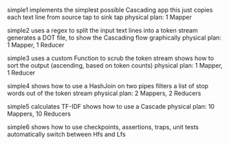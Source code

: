 simple1
	implements the simplest possible Cascading app
	this just copies each text line from source tap to sink tap
	physical plan: 1 Mapper

simple2
	uses a regex to split the input text lines into a token stream
	generates a DOT file, to show the Cascading flow graphically
	physical plan: 1 Mapper, 1 Reducer

simple3
	uses a custom Function to scrub the token stream
	shows how to sort the output (ascending, based on token counts)
	physical plan: 1 Mapper, 1 Reducer

simple4
	shows how to use a HashJoin on two pipes
	filters a list of stop words out of the token stream
	physical plan: 2 Mappers, 2 Reducers

simple5
	calculates TF-IDF
	shows how to use a Cascade
	physical plan: 10 Mappers, 10 Reducers

simple6
	shows how to use checkpoints, assertions, traps, unit tests
	automatically switch between Hfs and Lfs
